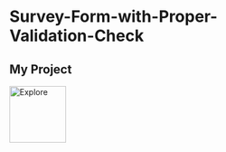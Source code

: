 # Survey-Form-with-Proper-Validation-Check
## My Project


[<img src="https://cdn-icons-png.flaticon.com/512/1356/1356479.png" width="100" height="100" alt="Explore">](https://sk-badsha.github.io/Survey-Form-with-Proper-Validation-Check/)

